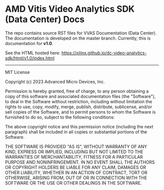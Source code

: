 # AMD Vitis Video Analytics SDK (Data Center) Docs

The repo contains source RST files for VVAS Documentation (Data Center). The documentation is developed on the master branch. Currently, this is documentation for **v1.0**. 

See the HTML hosted here: https://xilinx.github.io/dc-video-analytics-sdk/html/v1.0/index.html

---------------------------------------------------------------------------------


  MIT License

  Copyright (c) 2023 Advanced Micro Devices, Inc.

  Permission is hereby granted, free of charge, to any person obtaining a copy of this software and associated documentation files (the "Software"), to deal in the Software without restriction, including without limitation the rights to use, copy, modify, merge, publish, distribute, sublicense, and/or sell copies of the Software, and to permit persons to whom the Software is furnished to do so, subject to the following conditions:

  The above copyright notice and this permission notice (including the next paragraph) shall be included in all copies or substantial portions of the Software.

  THE SOFTWARE IS PROVIDED "AS IS", WITHOUT WARRANTY OF ANY KIND, EXPRESS OR IMPLIED, INCLUDING BUT NOT LIMITED TO THE WARRANTIES OF MERCHANTABILITY, FITNESS FOR A PARTICULAR PURPOSE AND NONINFRINGEMENT. IN NO EVENT SHALL THE AUTHORS OR COPYRIGHT HOLDERS BE LIABLE FOR ANY CLAIM, DAMAGES OR OTHER LIABILITY, WHETHER IN AN ACTION OF CONTRACT, TORT OR OTHERWISE, ARISING FROM, OUT OF OR IN CONNECTION WITH THE SOFTWARE OR THE USE OR OTHER DEALINGS IN THE SOFTWARE.




